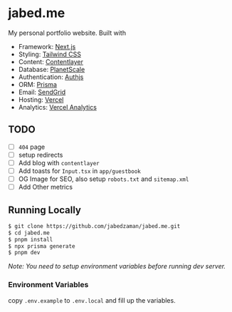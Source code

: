 # jabed.me

My personal portfolio website. Built with

- Framework: [Next.js](https://nextjs.org/)
- Styling: [Tailwind CSS](https://tailwindcss.com/)
- Content: [Contentlayer](https://contentlayer.io/)
- Database: [PlanetScale](https://planetscale.com/)
- Authentication: [Authjs](https://authjs.dev/)
- ORM: [Prisma](https://prisma.io/)
- Email: [SendGrid](https://sendgrid.com/)
- Hosting: [Vercel](https://vercel.com/)
- Analytics: [Vercel Analytics](https://vercel.com/analytics)

## TODO

- [ ] `404` page
- [ ] setup redirects 
- [ ] Add blog with `contentlayer`
- [ ] Add toasts for `Input.tsx` in `app/guestbook`
- [ ] OG Image for SEO, also setup `robots.txt` and `sitemap.xml`
- [ ] Add Other metrics

## Running Locally

```bash
$ git clone https://github.com/jabedzaman/jabed.me.git
$ cd jabed.me
$ pnpm install
$ npx prisma generate
$ pnpm dev
```

_*Note: You need to setup environment variables before running dev server.*_

### Environment Variables

copy `.env.example` to `.env.local` and fill up the variables.
